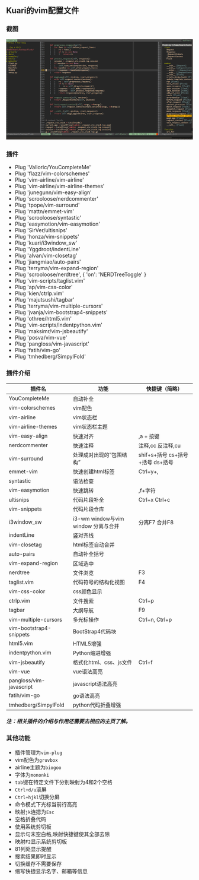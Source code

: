 ## Kuari的vim配置文件

### 截图
![my_vim](vimexample.png)

### 插件

* Plug 'Valloric/YouCompleteMe'
* Plug 'flazz/vim-colorschemes'
* Plug 'vim-airline/vim-airline'
* Plug 'vim-airline/vim-airline-themes'
* Plug 'junegunn/vim-easy-align'
* Plug 'scrooloose/nerdcommenter'
* Plug 'tpope/vim-surround'
* Plug 'mattn/emmet-vim'
* Plug 'scrooloose/syntastic'
* Plug 'easymotion/vim-easymotion'
* Plug 'SirVer/ultisnips'
* Plug 'honza/vim-snippets'
* Plug 'kuari/i3window_sw'
* Plug 'Yggdroot/indentLine'
* Plug 'alvan/vim-closetag'
* Plug 'jiangmiao/auto-pairs'
* Plug 'terryma/vim-expand-region'
* Plug 'scrooloose/nerdtree', { 'on':  'NERDTreeToggle' }
* Plug 'vim-scripts/taglist.vim'
* Plug 'ap/vim-css-color'
* Plug 'kien/ctrlp.vim'
* Plug 'majutsushi/tagbar'
* Plug 'terryma/vim-multiple-cursors'
* Plug 'jvanja/vim-bootstrap4-snippets'
* Plug 'othree/html5.vim'
* Plug 'vim-scripts/indentpython.vim'
* Plug 'maksimr/vim-jsbeautify'
* Plug 'posva/vim-vue'
* Plug 'pangloss/vim-javascript'
* Plug 'fatih/vim-go'
* Plug 'tmhedberg/SimpylFold'

### 插件介绍

| 插件名 | 功能 | 快捷键（简略） |
| ------ | ------ | ------ |
| YouCompleteMe | 自动补全 | |
| vim-colorschemes | vim配色 | |
| vim-airline | vim状态栏 | |
| vim-airline-themes | vim状态栏主题 | |
| vim-easy-align | 快速对齐 | ,a + 按键 |
| nerdcommenter | 快速注释 | 注释,cc 反注释,cu |
| vim-surround | 处理成对出现的“包围结构” | shif+s+括号 cs+括号+括号 ds+括号 |
| emmet-vim | 快速创建html标签 | Ctrl+y+, |
| syntastic | 语法检查 | |
| vim-easymotion | 快速跳转 | ,f+字符 |
| ultisnips | 代码片段补全 | Ctrl+x Ctrl+c |
| vim-snippets | 代码片段仓库 | |
| i3window_sw | i3-wm window与vim window 分离与合并 | 分离F7 合并F8 |
| indentLine | 竖对齐线 | |
| vim-closetag | html标签自动合并 | |
| auto-pairs | 自动补全括号 | |
| vim-expand-region | 区域选中 | |
| nerdtree | 文件浏览 | F3 |
| taglist.vim | 代码符号的结构化视图 | F4 |
| vim-css-color | css颜色显示 | |
| ctrlp.vim | 文件搜索 | Ctrl+p |
| tagbar | 大纲导航 | F9 |
| vim-multiple-cursors | 多光标操作 | Ctrl+n, Ctrl+p |
| vim-bootstrap4-snippets | BootStrap4代码块 |  |
| html5.vim | HTML5增强 |  |
| indentpython.vim | Python缩进增强 |  |
| vim-jsbeautify | 格式化html、css、js文件 | Ctrl+f |
| vim-vue | vue语法高亮 | |
| pangloss/vim-javascript | javascript语法高亮 | |
| fatih/vim-go | go语法高亮 | |
| tmhedberg/SimpylFold | python代码折叠增强 | |

##### 注：相关插件的介绍与作用还需要去相应的主页了解。

### 其他功能

* 插件管理为`vim-plug`
* vim配色为`gruvbox`
* airline主题为`biogoo`
* 字体为`mononki`
* `tab`键在特定文件下分别映射为4和2个空格
* `Ctrl+d/u`滚屏
* `Ctrl+hjkl`切换分屏
* 命令模式下光标当前行高亮
* 映射`jk`连摁为`Esc`
* 空格折叠代码
* 使用系统剪切板
* 显示句末空白格,映射快捷键使其全部去除
* 映射`F2`显示系统剪切板
* 81列处显示提醒
* 搜索结果即时显示
* 切换缓存不需要保存
* 缩写快捷显示名字、邮箱等信息
